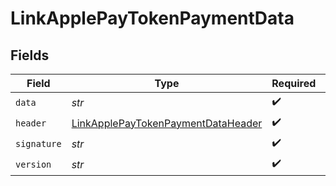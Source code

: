 # LinkApplePayTokenPaymentData


## Fields

| Field                                                                                           | Type                                                                                            | Required                                                                                        | Description                                                                                     | Example                                                                                         |
| ----------------------------------------------------------------------------------------------- | ----------------------------------------------------------------------------------------------- | ----------------------------------------------------------------------------------------------- | ----------------------------------------------------------------------------------------------- | ----------------------------------------------------------------------------------------------- |
| `data`                                                                                          | *str*                                                                                           | :heavy_check_mark:                                                                              | N/A                                                                                             | 3+f4oOTwPa6f1UZ6tG...CE=                                                                        |
| `header`                                                                                        | [LinkApplePayTokenPaymentDataHeader](../../models/shared/linkapplepaytokenpaymentdataheader.md) | :heavy_check_mark:                                                                              | N/A                                                                                             |                                                                                                 |
| `signature`                                                                                     | *str*                                                                                           | :heavy_check_mark:                                                                              | N/A                                                                                             | MIAGCSqGSIb3DQ.AAAA==                                                                           |
| `version`                                                                                       | *str*                                                                                           | :heavy_check_mark:                                                                              | N/A                                                                                             | EC_v1                                                                                           |